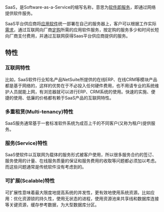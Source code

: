 SaaS，是Software-as-a-Service的缩写名称，意思为[软件即服务](https://baike.baidu.com/item/软件即服务/2090193)，即通过网络提供软件服务。

SaaS平台供应商将[应用软件](https://baike.baidu.com/item/应用软件/216367)统一部署在自己的服务器上，客户可以根据工作实际[需求](https://baike.baidu.com/item/需求/3543925)，通过互联网向厂商[定购](https://baike.baidu.com/item/定购/7139005)所需的应用软件服务，按定购的服务多少和时间长短向厂商支付费用，并通过互联网获得Saas平台供应商提供的服务。

## 特性

### 互联网特性

比如，SaaS软件行业知名产品NetSuite所提供的在线ERP、在线CRM等模块产品都是基于网络的，这样的优势在于不必投入任何硬件费用，也不用请专业的系统维护人员就能上网，有浏览器就可以进行ERP、CRM系统的使用。快速的实施、便捷的使用、低廉的价格都有赖于SaaS产品的互联网特性。

### 多重租赁(Multi-tenancy)特性

SaaS服务通常基于一套标准软件系统为成百上千的不同客户(又称为租户)提供服务。

### 服务(Service)特性

SaaS使软件以互联网为载体的服务形式被客户使用，所以很多服务合约的签订、服务使用的计量、在线服务质量的保证和服务费用的收取等问题都必须加以考虑。而这些问题通常是传统软件没有考虑到的。

### 可扩展(Scalable)特性

可扩展性意味着最大限度地提高系统的并发性，更有效地使用系统资源。比如应用：优化资源锁的持久性，使用无状态的进程，使用资源池来共享线和数据库连接等关键资源，缓存参考数据，为大型数据库分区。